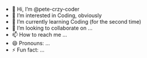 - 👋 Hi, I’m @pete-crzy-coder
- 👀 I’m interested in Coding, obviously
- 🌱 I’m currently learning Coding (for the second time)
- 💞️ I’m looking to collaborate on ...
- 📫 How to reach me ...
- 😄 Pronouns: ...
- ⚡ Fun fact: ...

<!---
pete-crzy-coder/pete-crzy-coder is a ✨ special ✨ repository because its `README.md` (this file) appears on your GitHub profile.
You can click the Preview link to take a look at your changes.
--->
